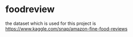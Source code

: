 # foodreview

the dataset  which is used for this project is 
https://www.kaggle.com/snap/amazon-fine-food-reviews
